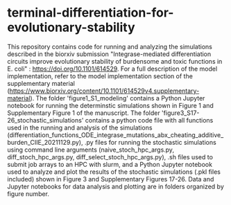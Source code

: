 # terminal-differentiation-for-evolutionary-stability

This repository contains code for running and analyzing the simulations described in the biorxiv submission "Integrase-mediated differentiation circuits improve evolutionary stability of burdensome and toxic functions in E. coli" : https://doi.org/10.1101/614529. For a full description of the model implementation, refer to the model implementation section of the supplementary material (https://www.biorxiv.org/content/10.1101/614529v4.supplementary-material). The folder 'figure1_S1_modeling' contains a Python Jupyter notebook for running the determinstic simulations shown in Figure 1 and Supplementary Figure 1 of the manuscript. The folder 'figure3_S17-26_stochastic_simulations' contains a python code file with all functions used in the running and analysis of the simulations (differentiation_functions_ODE_integrase_mutations_abx_cheating_additive_burden_CIIE_20211129.py), .py files for running the stochastic simulations using command line arguments (naive_stoch_hpc_args.py, diff_stoch_hpc_args.py, diff_select_stoch_hpc_args.py), .sh files used to submit job arrays to an HPC with slurm, and a Python Jupyter notebook used to analyze and plot the results of the stochastic simulations (.pkl files included) shown in Figure 3 and Supplementary Figures 17-26. Data and Jupyter notebooks for data analysis and plotting are in folders organized by figure number.
